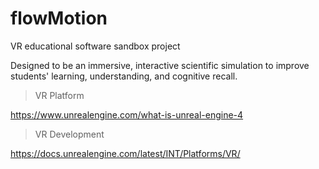# flowMotion
VR educational software sandbox project

Designed to be an immersive, interactive scientific simulation to improve students' learning, understanding, and cognitive recall.

> VR Platform

https://www.unrealengine.com/what-is-unreal-engine-4 

> VR Development

https://docs.unrealengine.com/latest/INT/Platforms/VR/




